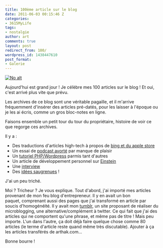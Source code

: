 ```yaml
---
title: 100ème article sur le blog
date: 2011-06-03 00:15:46 Z
categories:
- 3615MyLife
tags:
- nostalgie
author: art
comments: true
layout: post
redirect_from: 100/
wordpress_id: 1438447610
post_format:
- Galerie
---
```


<a href="https://static.irz.fr/2011/06/100.png"><img alt="No alt" data-src="https://static.irz.fr/2011/06/100.png" src="https://static.irz.fr/thumb.php?size=<100&crop=0&src=https://static.irz.fr/2011/06/100.png" /></a>

Aujourd'hui est grand jour ! Je célèbre mes 100 articles sur le blog ! Et oui, c'est arrivé plus vite que prévu.

Les archives de ce blog sont une véritable pagaille, et il m'arrive fréquemment d'insérer des articles pré-datés, pour les laisser à l'époque ou je les ai écris, comme un gros bloc-notes en ligne.

Faisons ensemble un petit tour du tour du propriétaire, histoire de voir ce que regorge ces archives.

Il y a :

* Des traductions d'articles high-tech à propos de [bing et du apple store](https://irz.fr/apple-il-est-temps-de-supprimer-bing-de-lapp-store)
* Un essai de [podcast avorté](https://irz.fr/la-review-quatre) par manque de plaisir
* Un [tutoriel PHP/Wordpress](https://irz.fr/calculer-un-age-automatiquement-pour-le-mettre-dans-une-page-wordpress) parmis tant d'autres
* Un article de développement personnel sur [Einstein](https://irz.fr/lecons-de-vie-albert-einstein)
* Une [interview](https://irz.fr/objectif-neige)
* Des [idées saugrenues](https://irz.fr/decoupez-une-micro-sim-carte-sim) !


J'ai un peu triché.

Moi ? Tricheur ? Je vous explique. Tout d'abord, j'ai importé mes articles provenant de mon feu blog d'entrepreneur. Il y en avait un bon paquet, comprenant aussi des pages que j'ai transformé en article par soucis d'homogénéité. Il y avait mon [tumblr](http://www.tumblr.com/), un site proposant de réaliser du microblogging, une alternative/complément à twitter. Ce qui fait que j'ai des articles qui ne comportent qu'une phrase, et même pas de titre ! Mais peu importe. L'un dans l'autre, ça doit déjà faire quelque chose comme 80 articles (le terme d'article reste quand même très discutable). Ajouter à ça les articles transférés de arthak.com...

Bonne bourre !
